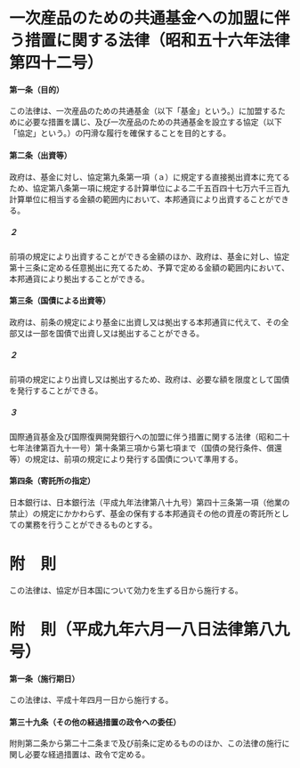 # 一次産品のための共通基金への加盟に伴う措置に関する法律（昭和五十六年法律第四十二号）
#### 第一条（目的）
この法律は、一次産品のための共通基金（以下「基金」という。）に加盟するために必要な措置を講じ、及び一次産品のための共通基金を設立する協定（以下「協定」という。）の円滑な履行を確保することを目的とする。
#### 第二条（出資等）
政府は、基金に対し、協定第九条第一項（ａ）に規定する直接拠出資本に充てるため、協定第八条第一項に規定する計算単位による二千五百四十七万六千三百九計算単位に相当する金額の範囲内において、本邦通貨により出資することができる。
##### ２
前項の規定により出資することができる金額のほか、政府は、基金に対し、協定第十三条に定める任意拠出に充てるため、予算で定める金額の範囲内において、本邦通貨により拠出することができる。
#### 第三条（国債による出資等）
政府は、前条の規定により基金に出資し又は拠出する本邦通貨に代えて、その全部又は一部を国債で出資し又は拠出することができる。
##### ２
前項の規定により出資し又は拠出するため、政府は、必要な額を限度として国債を発行することができる。
##### ３
国際通貨基金及び国際復興開発銀行への加盟に伴う措置に関する法律（昭和二十七年法律第百九十一号）第十条第三項から第七項まで（国債の発行条件、償還等）の規定は、前項の規定により発行する国債について準用する。
#### 第四条（寄託所の指定）
日本銀行は、日本銀行法（平成九年法律第八十九号）第四十三条第一項（他業の禁止）の規定にかかわらず、基金の保有する本邦通貨その他の資産の寄託所としての業務を行うことができるものとする。
# 附　則
この法律は、協定が日本国について効力を生ずる日から施行する。
# 附　則（平成九年六月一八日法律第八九号）
#### 第一条（施行期日）
この法律は、平成十年四月一日から施行する。
#### 第三十九条（その他の経過措置の政令への委任）
附則第二条から第二十二条まで及び前条に定めるもののほか、この法律の施行に関し必要な経過措置は、政令で定める。
